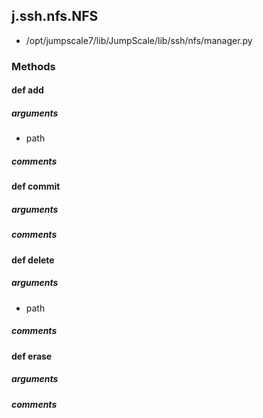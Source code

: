 ## j.ssh.nfs.NFS

- /opt/jumpscale7/lib/JumpScale/lib/ssh/nfs/manager.py

### Methods

#### def add 
##### arguments

- path

##### comments

#### def commit 
##### arguments

##### comments

#### def delete 
##### arguments

- path

##### comments

#### def erase 
##### arguments

##### comments

